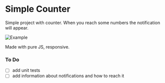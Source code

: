 # Simple Counter

Simple project with counter. When you reach some numbers the notification will appear.

![Example](/simple-counter.gif)

Made with pure JS, responsive.

### To Do
- [ ] add unit tests
- [ ] add information about notifications and how to reach it
